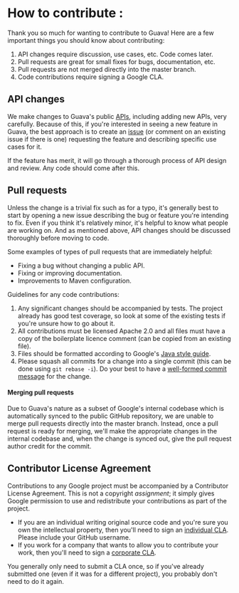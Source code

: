How to contribute : 
=================== 

Thank you so much for wanting to contribute to Guava! Here are a few important
things you should know about contributing:

  1. API changes require discussion, use cases, etc. Code comes later.
  2. Pull requests are great for small fixes for bugs, documentation, etc.
  3. Pull requests are not merged directly into the master branch.
  3. Code contributions require signing a Google CLA.

API changes
-----------

We make changes to Guava's public [APIs][], including adding new APIs, very
carefully. Because of this, if you're interested in seeing a new feature in
Guava, the best approach is to create an [issue][] (or comment on an existing
issue if there is one) requesting the feature and describing specific use cases
for it.

If the feature has merit, it will go through a thorough process of API design
and review. Any code should come after this.

[APIs]: http://en.wikipedia.org/wiki/Application_programming_interface
[issue]: https://github.com/google/guava/issues

Pull requests
-------------

Unless the change is a trivial fix such as for a typo, it's generally best to
start by opening a new issue describing the bug or feature you're intending to
fix. Even if you think it's relatively minor, it's helpful to know what people
are working on. And as mentioned above, API changes should be discussed
thoroughly before moving to code.

Some examples of types of pull requests that are immediately helpful:

  - Fixing a bug without changing a public API.
  - Fixing or improving documentation.
  - Improvements to Maven configuration.

Guidelines for any code contributions:

  1. Any significant changes should be accompanied by tests. The project already
     has good test coverage, so look at some of the existing tests if you're
     unsure how to go about it.
  2. All contributions must be licensed Apache 2.0 and all files must have a
     copy of the boilerplate licence comment (can be copied from an existing
     file).
  3. Files should be formatted according to Google's [Java style guide][].
  4. Please squash all commits for a change into a single commit (this can be
     done using `git rebase -i`). Do your best to have a
     [well-formed commit message][] for the change.

[Java style guide]: http://google-styleguide.googlecode.com/svn/trunk/javaguide.html
[well-formed commit message]: http://tbaggery.com/2008/04/19/a-note-about-git-commit-messages.html

#### Merging pull requests ####

Due to Guava's nature as a subset of Google's internal codebase which is
automatically synced to the public GitHub repository, we are unable to merge
pull requests directly into the master branch. Instead, once a pull request is
ready for merging, we'll make the appropriate changes in the internal codebase
and, when the change is synced out, give the pull request author credit for the
commit.

Contributor License Agreement
-----------------------------

Contributions to any Google project must be accompanied by a Contributor
License Agreement. This is not a copyright _assignment_; it simply gives
Google permission to use and redistribute your contributions as part of the
project.

  - If you are an individual writing original source code and you're sure you
    own the intellectual property, then you'll need to sign an [individual
    CLA][]. Please include your GitHub username.
  - If you work for a company that wants to allow you to contribute your work,
    then you'll need to sign a [corporate CLA][].

You generally only need to submit a CLA once, so if you've already submitted
one (even if it was for a different project), you probably don't need to do it
again.

[individual CLA]: https://cla.developers.google.com/about/google-individual
[corporate CLA]: https://developers.google.com/open-source/cla/corporate
